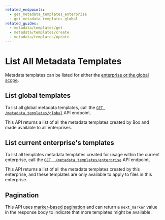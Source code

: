 ```yaml
---
related_endpoints:
  - get_metadata_templates_enterprise
  - get_metadata_templates_global
related_guides:
  - metadata/templates/get
  - metadata/templates/create
  - metadata/templates/update
---
```


# List All Metadata Templates

Metadata templates can be listed for either the [enterprise or the global
scope][scopes].

## List global templates

To list all global metadata templates, call the [`GET
/metadata_templates/global`][get_global] API endpoint.

<Samples id="get_metadata_templates_global" />

<Message>
  This API returns a list of all the metadata templates created by Box and made
  available to all enterprises.
</Message>

## List current enterprise's templates

To list all templates metadata templates created for usage within the current
enterprise, call the [`GET  /metadata_templates/enterprise`][get_enterprise] API
endpoint.

<Samples id="get_metadata_templates_enterprise" />

<Message>
  This API returns a list of all the metadata templates created by this
  enterprise, and these templates are only available to apply to files in this enterprise.
</Message>

## Pagination

This API uses [marker-based pagination][pagination] and can return a
`next_marker` value in the response body to indicate that more templates might
be available.

[scopes]: g://metadata/templates/scopes
[get_global]: e://get_metadata_templates_global
[get_enterprise]: e://get_metadata_templates_enterprise
[pagination]: g://api-calls/pagination/marker-based
